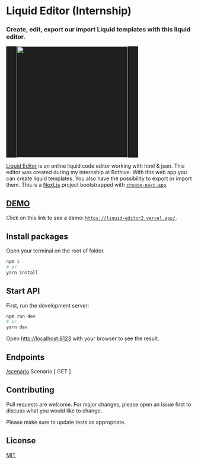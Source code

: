 # Liquid Editor (Internship)
<h3>Create, edit, export our import Liquid templates with this liquid editor.</h3>

<img src="https://res.cloudinary.com/hc92io71a/image/upload/v1664807818/Screenshot_2021_12_21_at_09_16_34_8a39f04a1a_ea6297133a.png" alt="drawing" width="300" style="background: #202020; padding: 0 2em"/>
</br>

[Liquid Editor](https://liquid-editor2.vercel.app/) is an online liquid code editor working with html & json. This editor was created during my internship at Bothive. With this web app you can create liquid templates. You also have the possibility to export or import them.
This is a [Next.js](https://nextjs.org/) project bootstrapped with [`create-next-app`](https://github.com/vercel/next.js/tree/canary/packages/create-next-app).

## [DEMO](https://liquid-editor2.vercel.app/)
Click on this link to see a demo: [`https://liquid-editor2.vercel.app/`](https://liquid-editor2.vercel.app/).

## Install packages
Open your terminal on the root of folder.

```bash
npm i
# or
yarn install
```


## Start API
First, run the development server:

```bash
npm run dev
# or
yarn dev
```

Open [http://localhost:8123](http://localhost:8123) with your browser to see the result.


## Endpoints
[/scenario](http://localhost:8123/scenario/) Scenario [ GET ]</br>


## Contributing
Pull requests are welcome. For major changes, please open an issue first to discuss what you would like to change.

Please make sure to update tests as appropriate.

## License
[MIT](/LICENSE)
